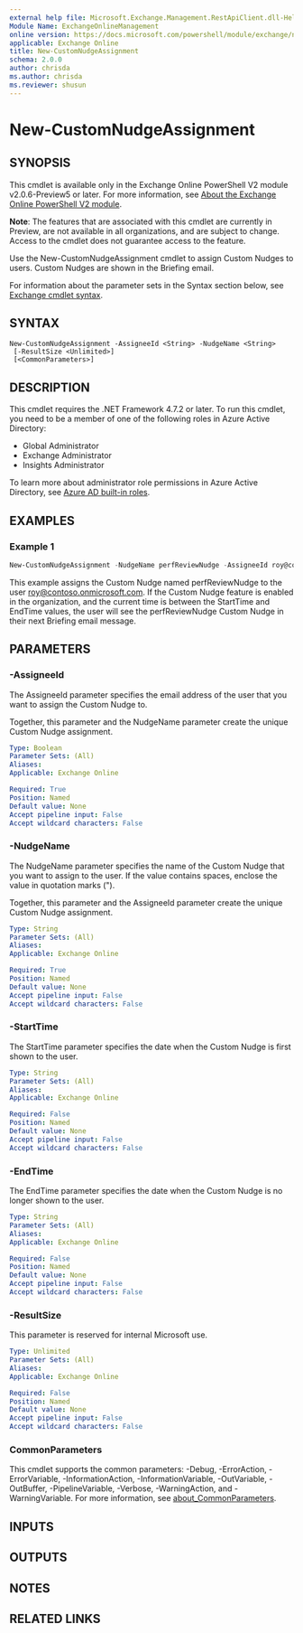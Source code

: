 ```yaml
---
external help file: Microsoft.Exchange.Management.RestApiClient.dll-Help.xml
Module Name: ExchangeOnlineManagement
online version: https://docs.microsoft.com/powershell/module/exchange/new-customnudgeassignment
applicable: Exchange Online
title: New-CustomNudgeAssignment
schema: 2.0.0
author: chrisda
ms.author: chrisda
ms.reviewer: shusun
---
```


# New-CustomNudgeAssignment

## SYNOPSIS
This cmdlet is available only in the Exchange Online PowerShell V2 module v2.0.6-Preview5 or later. For more information, see [About the Exchange Online PowerShell V2 module](https://docs.microsoft.com/powershell/exchange/exchange-online-powershell-v2).

**Note**: The features that are associated with this cmdlet are currently in Preview, are not available in all organizations, and are subject to change. Access to the cmdlet does not guarantee access to the feature.

Use the New-CustomNudgeAssignment cmdlet to assign Custom Nudges to users. Custom Nudges are shown in the Briefing email.

For information about the parameter sets in the Syntax section below, see [Exchange cmdlet syntax](https://docs.microsoft.com/powershell/exchange/exchange-cmdlet-syntax).

## SYNTAX

```
New-CustomNudgeAssignment -AssigneeId <String> -NudgeName <String>
 [-ResultSize <Unlimited>]
 [<CommonParameters>]
```

## DESCRIPTION
This cmdlet requires the .NET Framework 4.7.2 or later. To run this cmdlet, you need to be a member of one of the following roles in Azure Active Directory:

- Global Administrator
- Exchange Administrator
- Insights Administrator

To learn more about administrator role permissions in Azure Active Directory, see [Azure AD built-in roles](https://docs.microsoft.com/azure/active-directory/roles/permissions-reference).

## EXAMPLES

### Example 1
```powershell
New-CustomNudgeAssignment -NudgeName perfReviewNudge -AssigneeId roy@contoso.onmicrosoft.com -StartTime 2/2/2022 -EndTime 2/10/2022
```

This example assigns the Custom Nudge named perfReviewNudge to the user roy@contoso.onmicrosoft.com. If the Custom Nudge feature is enabled in the organization, and the current time is between the StartTime and EndTime values, the user will see the perfReviewNudge Custom Nudge in their next Briefing email message.

## PARAMETERS

### -AssigneeId
The AssigneeId parameter specifies the email address of the user that you want to assign the Custom Nudge to.

Together, this parameter and the NudgeName parameter create the unique Custom Nudge assignment.

```yaml
Type: Boolean
Parameter Sets: (All)
Aliases:
Applicable: Exchange Online

Required: True
Position: Named
Default value: None
Accept pipeline input: False
Accept wildcard characters: False
```

### -NudgeName
The NudgeName parameter specifies the name of the Custom Nudge that you want to assign to the user. If the value contains spaces, enclose the value in quotation marks (").

Together, this parameter and the AssigneeId parameter create the unique Custom Nudge assignment.

```yaml
Type: String
Parameter Sets: (All)
Aliases:
Applicable: Exchange Online

Required: True
Position: Named
Default value: None
Accept pipeline input: False
Accept wildcard characters: False
```

### -StartTime
The StartTime parameter specifies the date when the Custom Nudge is first shown to the user.

```yaml
Type: String
Parameter Sets: (All)
Aliases:
Applicable: Exchange Online

Required: False
Position: Named
Default value: None
Accept pipeline input: False
Accept wildcard characters: False
```

### -EndTime
The EndTime parameter specifies the date when the Custom Nudge is no longer shown to the user.

```yaml
Type: String
Parameter Sets: (All)
Aliases:
Applicable: Exchange Online

Required: False
Position: Named
Default value: None
Accept pipeline input: False
Accept wildcard characters: False
```

### -ResultSize
This parameter is reserved for internal Microsoft use.

```yaml
Type: Unlimited
Parameter Sets: (All)
Aliases:
Applicable: Exchange Online

Required: False
Position: Named
Default value: None
Accept pipeline input: False
Accept wildcard characters: False
```

### CommonParameters
This cmdlet supports the common parameters: -Debug, -ErrorAction, -ErrorVariable, -InformationAction, -InformationVariable, -OutVariable, -OutBuffer, -PipelineVariable, -Verbose, -WarningAction, and -WarningVariable. For more information, see [about_CommonParameters](https://go.microsoft.com/fwlink/p/?LinkID=113216).

## INPUTS

###  

## OUTPUTS

###  

## NOTES

## RELATED LINKS
